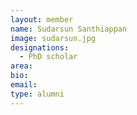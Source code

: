 ```yaml
---
layout: member
name: Sudarsun Santhiappan
image: sudarsun.jpg
designations: 
  - PhD scholar
area:
bio:
email:
type: alumni
---
```

